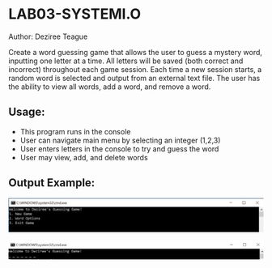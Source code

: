 # LAB03-SYSTEMI.O

Author: Deziree Teague 

Create a word guessing game that allows the user to guess a mystery word, inputting one letter at a time.  All letters will be saved (both correct and incorrect) throughout each game session.  Each time a new session starts, a random word is selected and output from an external text file.  The user has the ability to view all words, add a word, and remove a word.  

## Usage:

* This program runs in the console
* User can navigate main menu by selecting an integer (1,2,3)
* User enters letters in the console to try and guess the word
* User may view, add, and delete words 

## Output Example:

![mainmenu](https://github.com/dezteague/LAB03-SYSTEMI.O/blob/master/Assets/mainMenu.JPG)

![underscores](https://github.com/dezteague/LAB03-SYSTEMI.O/blob/master/Assets/underscoreWord.JPG)


